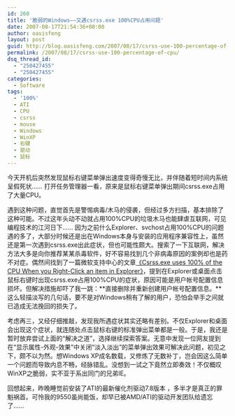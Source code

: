 ```yaml
---
id: 260
title: '脆弱的Windows——又遇csrss.exe 100%CPU占用问题'
date: 2007-08-17T21:54:36+00:00
author: oasisfeng
layout: post
guid: http://blog.oasisfeng.com/2007/08/17/csrss-use-100-percentage-of-cpu/
permalink: /2007/08/17/csrss-use-100-percentage-of-cpu/
dsq_thread_id:
  - "250427455"
  - "250427455"
categories:
  - Software
tags:
  - '100%'
  - ATI
  - CPU
  - csrss
  - mouse
  - Windows
  - WinXP
  - 右键
  - 驱动
  - 鼠标
---
```

今天开机后突然发现鼠标右键菜单弹出速度变得奇慢无比，并伴随着短时间内系统呈假死状…… 打开任务管理器一看，原来是鼠标右键菜单弹出期间csrss.exe占用了大量CPU。

遇到这种问题，直觉首先是警惕病毒/木马的侵袭，但经过多方扫描，基本排除了这种可能。不过这年头动不动就占用100%CPU的垃圾木马也能肆虐互联网，可见编程技术的江河日下…… 因为之前什么Explorer、svchost占用100%CPU的问题遇的多了，大部分时候还是出在Windows本身与安装的应用程序兼容性上，虽然还是第一次遇到csrss.exe出此症状，但也可能性颇大。搜索了一下互联网，解决方法大多是向你推荐某某杀毒软件，好不容易找到几个非病毒原因的案例却也是药不对症。偶然间找到了一篇微软支持中心的文章<a href="http://support.microsoft.com/?scid=kb%3Ben-us%3B555021&x=12&y=13" target="_blank">《Csrss.exe uses 100% of the CPU When you Right-Click an item in Explorer》</a>，提到在Explorer或桌面点击鼠标右键时出现csrss.exe占用100%CPU的症状，原因可能是用户帐号配置信息损坏。但解决措施却吓了我一跳：**直接删除并重新创建用户帐号配置信息。**这么轻描淡写的几句话，要不是对Windows稍有了解的用户，恐怕会举手之间就已造成无法挽回的损失了。

考虑再三，又经仔细推敲，发现我所遇症状其实还略有差别。不仅Explorer和桌面会出现这个症状，就连随处点击鼠标右键的标准弹出菜单都是一般。于是，我还是暂时放弃尝试上面的“解决之道”，选择继续探索答案。无意中发现一位网友提到在“显示属性-外观-效果”中关闭“淡入淡出”的菜单弹出效果可解决此问题，初见之下，颇不以为然。想Windows XP成名数载，又修炼了无数补丁，岂会因这么简单一个问题而导致内息不畅，经脉错乱。没想到一试之下竟然立即奏效！不仅概叹WinXP之脆弱，实不亚于系出同门的兄弟IE。

回想起来，昨晚睡觉前安装了ATI的最新催化剂驱动7.8版本 ，多半才是真正的罪魁祸首。可怜我的9550虽尚能饭，却早已被AMD/ATI的驱动开发团队给遗忘了……